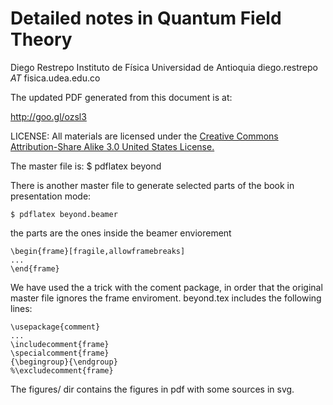 Detailed notes in Quantum Field Theory
======================================

Diego Restrepo
Instituto de Física
Universidad de Antioquia
diego.restrepo _AT_ fisica.udea.edu.co

The updated PDF generated from this document is at:

http://goo.gl/ozsl3

LICENSE: All materials are licensed under the [Creative Commons Attribution-Share Alike 3.0 United States License.](http://creativecommons.org/licenses/by-sa/3.0/us/)

The master file is:
    $ pdflatex beyond

There is another master file to generate selected parts of the book in
presentation mode:

    $ pdflatex beyond.beamer


the parts are the ones inside the beamer enviorement

    \begin{frame}[fragile,allowframebreaks]
    ...
    \end{frame}

We have used the a trick with the coment package, in order that the
original master file ignores the frame enviroment. beyond.tex includes
the following lines:

    \usepackage{comment}
    ...	
    \includecomment{frame}
    \specialcomment{frame}
    {\begingroup}{\endgroup}
    %\excludecomment{frame}

The figures/ dir contains the figures in pdf with some sources in svg.

